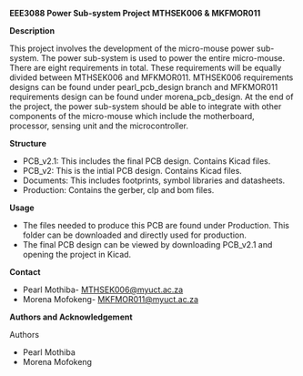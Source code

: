 **EEE3088 Power Sub-system Project 
MTHSEK006 & MKFMOR011**

**Description**  

This project involves the development of the micro-mouse power sub-system. The power sub-system is used to power the entire micro-mouse. There are eight requirements in total. These requirements will be equally divided between MTHSEK006 and MFKMOR011. MTHSEK006 requirements designs can be found under pearl_pcb_design branch and MFKMOR011 requirements design can be found under morena_pcb_design. At the end of the project, the power sub-system should be able to integrate with other components of the micro-mouse which include the motherboard, processor, sensing unit and the microcontroller.

**Structure**  

* PCB_v2.1: This includes the final PCB design. Contains Kicad files. 
* PCB_v2: This is the intial PCB design. Contains Kicad files.
* Documents: This includes footprints, symbol libraries and datasheets. 
* Production: Contains the gerber, clp and bom files.

**Usage**

  * The files needed to produce this PCB are found under Production. This folder can be downloaded and directly used for production.  
  * The final PCB design can be viewed by downloading PCB_v2.1 and opening the project in Kicad. 
 
**Contact** 

* Pearl Mothiba- MTHSEK006@myuct.ac.za
* Morena Mofokeng- MKFMOR011@myuct.ac.za
  
**Authors and Acknowledgement**

Authors 
* Pearl Mothiba
* Morena Mofokeng 
